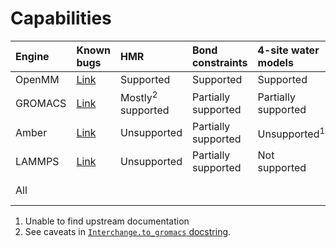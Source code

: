 # Capabilities

| Engine | Known bugs | HMR | Bond constraints | 4-site water models | 5-site water models | Virtual sites on ligands | Proteins | Nucleic acids | Lipids | Carbohydrates |
|:--|:--|:--|:--|:--|:--|:--|:--|:--|:--|:--|
| OpenMM | [Link](https://github.com/openforcefield/openff-interchange/issues?q=is%3Aissue+is%3Aopen+label%3Aopenmm+label%3Abug) | Supported | Supported | Supported | Supported | Supported | Supported |
| GROMACS | [Link](https://github.com/openforcefield/openff-interchange/issues?q=is%3Aissue+is%3Aopen+label%3Agromacs+label%3Abug) | Mostly<sup>2</sup> supported | Partially supported | Partially supported | Supported | Partially supported | Supported |
| Amber | [Link](https://github.com/openforcefield/openff-interchange/issues?q=is%3Aissue+is%3Aopen+label%3Aamber+label%3Abug) | Unsupported | Partially supported | Unsupported<sup>1</sup> | Unsupported<sup>1</sup> | Unsupported<sup>1</sup> | Supported |
| LAMMPS | [Link](https://github.com/openforcefield/openff-interchange/issues?q=is%3Aissue+is%3Aopen+label%3Alammps+label%3Abug) | Unsupported | Partially supported | Not supported | Not supported | Not supported | Not tested |
| All | | | | | | | <td colspan=3>No available SMIRNOFF force fields |

1. Unable to find upstream documentation
2. See caveats in [`Interchange.to_gromacs` docstring](openff.interchange.Interchange.to_gromacs).
